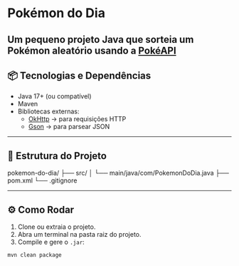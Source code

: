 # Pokémon do Dia

Um pequeno projeto Java que sorteia um Pokémon aleatório usando a [PokéAPI](https://pokeapi.co) 
---

## 📦 Tecnologias e Dependências

- Java 17+ (ou compatível)
- Maven
- Bibliotecas externas:
  - [OkHttp](https://square.github.io/okhttp/) → para requisições HTTP
  - [Gson](https://github.com/google/gson) → para parsear JSON

---

## 📂 Estrutura do Projeto


pokemon-do-dia/
├── src/
│ └── main/java/com/PokemonDoDia.java
├── pom.xml
└── .gitignore

---

## ⚙️ Como Rodar

1. Clone ou extraia o projeto.
2. Abra um terminal na pasta raiz do projeto.
3. Compile e gere o `.jar`:

```bash
mvn clean package

